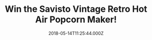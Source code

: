 ---
campaign-uuid: "c-adf0752a-2e00-4d11-a183-3a46438ecc35"
type: "Competition"
category: "Gift"
date: "2018-05-14T11:25:44.000Z"
end-date: "2018-06-14T23:59:00.000Z"
disable-form: false
is_promoted: true
has_entry_page: true
title: "Win the Savisto Vintage Retro Hot Air Popcorn Maker!"
competition-description: "<p>If you’re craving some delicious cinema style popcorn\
  \ or looking for a healthier alternative to shop bought popcorn, look no further\
  \ than the Savisto popcorn maker! the perfect machine for movie nights in, house\
  \ parties or special moments!</p>\r\n<p>Want it?</p>"
hero-header: "Win the Savisto Vintage Retro Hot Air Popcorn Maker!"
terms-confirmation: "N/A"
banner-img: "https://assets.expresslyapp.com/asset-707fc5f3-508d-4eee-a529-5dede3652493.jpg"
logo-left-href: "nme.com"
logo-left-image: "https://assets.expresslyapp.com/asset-c9afa93c-5168-451f-bfb5-55fd521496bc.jpg"
logo-left-title: "NME AAA"
bg-image-hero: "https://assets.expresslyapp.com/asset-c04a4e31-7f78-4c55-94a8-b04f235880eb.jpg"
bg-image-first: "https://assets.expresslyapp.com/asset-f983c361-c57c-41a5-abe1-ea88855d780b.jpg"
bg-image-second: "https://assets.expresslyapp.com/asset-bafa95fe-4911-4c76-a5b0-bea0174f7178.jpg"
section1-content: "<p>The Vintage Retro Hot Air Popcorn maker lets you cook healthy,\
  \ fresh and homemade theatre style popcorn!</p>\r\n<p>It cooks without the need\
  \ of oil or butter, just using hot air to heat up the kernels and there you will\
  \ have the best popcorn in less than 6 minutes!</p>\r\n<p>Healthier, low calorie\
  \ and a fat free snack!</p>"
section2-content: "<p>Making fresh popcorn couldn’t be easier! Once cooked, add any\
  \ flavours you desire and find your perfect combination! ALSO their design doesn’\
  t take up too much space and it's so easy to store away when is not in use!</p>\
  \ \r\n<p>If you’re looking for a fun movie night in with friends, you can't miss\
  \ the chance to win the Vintage Hot Air Popcorn Maker to make your night stand out!\
  \  Enter the draw below for a chance to win!</p>\r\n<p>Good luck!</p>"
entry-title: "Win the Savisto Vintage Retro Hot Air Popcorn Maker!"
entry-content: "<p>Enter the draw to win the Savisto Vintage Retro Hot Air Popcorn\
  \ Maker and create your own cinema at home! By completing the form below before\
  \ 23:59 on June 14th 2018.</p>"
has-winner: false
prize-description: "A Savisto Vintage Retro Hot Air Popcorn Maker!"
special-conditions: "Multiple entries are allowed up to one every day. Starting June\
  \ 6, 2018, the 24h interval between multiple entries resets at midnight every day."
---